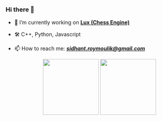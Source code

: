 ### Hi there 👋

- 🔭 I’m currently working on **[Lux (Chess Engine)](https://github.com/Sidhant-Roymoulik/Lux)**

- 🛠️ C++, Python, Javascript

- 📫 How to reach me: ***sidhant.roymoulik@gmail.com***

<p align="center">
  <img style="height: 150px" src="https://github-readme-stats.vercel.app/api?username=Sidhant-Roymoulik&theme=bear&hide_border=true&include_all_commits=false&count_private=false" />
  <img style="height: 150px" src="https://github-readme-streak-stats.herokuapp.com/?user=Sidhant-Roymoulik&theme=bear&hide_border=true" />
</p>

<!--
**Sidhant-Roymoulik/Sidhant-Roymoulik** is a ✨ _special_ ✨ repository because its `README.md` (this file) appears on your GitHub profile.

Here are some ideas to get you started:

- 🔭 I’m currently working on ...
- 🌱 I’m currently learning ...
- 👯 I’m looking to collaborate on ...
- 🤔 I’m looking for help with ...
- 💬 Ask me about ...
- 📫 How to reach me: ...
- 😄 Pronouns: ...
- ⚡ Fun fact: ...
-->
